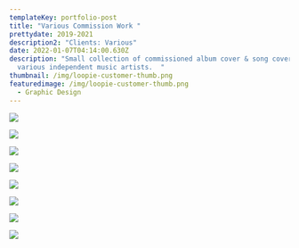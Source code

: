 ```yaml
---
templateKey: portfolio-post
title: "Various Commission Work "
prettydate: 2019-2021
description2: "Clients: Various"
date: 2022-01-07T04:14:00.630Z
description: "Small collection of commissioned album cover & song cover for
  various independent music artists.  "
thumbnail: /img/loopie-customer-thumb.png
featuredimage: /img/loopie-customer-thumb.png
  - Graphic Design
---
```

![](https://res.cloudinary.com/diluc300/image/upload/v1644466511/comission_work-8_qngfc1.png)

![](https://res.cloudinary.com/diluc300/image/upload/v1644466516/comission_work-2_flvhm3.png)

![](https://res.cloudinary.com/diluc300/image/upload/v1644466510/comission_work-3_ggku2i.png)

![](https://res.cloudinary.com/diluc300/image/upload/v1644466512/comission_work-4_wobfco.png)

![](https://res.cloudinary.com/diluc300/image/upload/v1644466514/comission_work-1_ulfwdq.png)

![](https://res.cloudinary.com/diluc300/image/upload/v1644466510/comission_work-7_rlg3xa.png)

![](https://res.cloudinary.com/diluc300/image/upload/v1644466514/comission_work-6_fklbgm.png)

![](https://res.cloudinary.com/diluc300/image/upload/v1644466493/comission_work-5_e7zlix.png)
